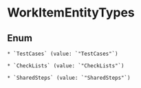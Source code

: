 
# WorkItemEntityTypes

## Enum


    * `TestCases` (value: `"TestCases"`)

    * `CheckLists` (value: `"CheckLists"`)

    * `SharedSteps` (value: `"SharedSteps"`)



